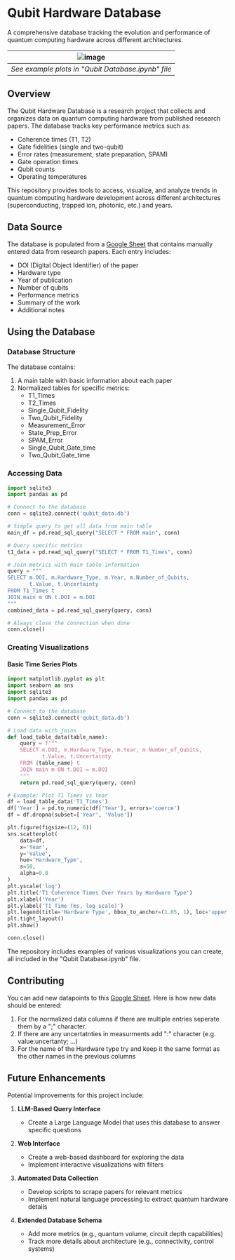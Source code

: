 # Qubit Hardware Database

A comprehensive database tracking the evolution and performance of quantum computing hardware across different architectures.

| ![image](https://github.com/user-attachments/assets/835ceb3e-3261-4f6e-8320-5a0c991cc078) |
|:--:| 
| *See example plots in "Qubit Database.ipynb" file* |

## Overview

The Qubit Hardware Database is a research project that collects and organizes data on quantum computing hardware from published research papers. The database tracks key performance metrics such as:

- Coherence times (T1, T2)
- Gate fidelities (single and two-qubit)
- Error rates (measurement, state preparation, SPAM)
- Gate operation times
- Qubit counts
- Operating temperatures

This repository provides tools to access, visualize, and analyze trends in quantum computing hardware development across different architectures (superconducting, trapped ion, photonic, etc.) and years.

## Data Source

The database is populated from a [Google Sheet](https://docs.google.com/spreadsheets/d/158mz7xAjDFkdbqp3O21ImE8iuDVOflKmgsl9-1Y5QcE/edit?gid=0#gid=0) that contains manually entered data from research papers. Each entry includes:

- DOI (Digital Object Identifier) of the paper
- Hardware type
- Year of publication
- Number of qubits
- Performance metrics
- Summary of the work
- Additional notes

## Using the Database

### Database Structure

The database contains:
1. A main table with basic information about each paper
2. Normalized tables for specific metrics:
   - T1_Times
   - T2_Times
   - Single_Qubit_Fidelity
   - Two_Qubit_Fidelity
   - Measurement_Error
   - State_Prep_Error
   - SPAM_Error
   - Single_Qubit_Gate_time
   - Two_Qubit_Gate_time

### Accessing Data

```python
import sqlite3
import pandas as pd

# Connect to the database
conn = sqlite3.connect('qubit_data.db')

# Simple query to get all data from main table
main_df = pd.read_sql_query("SELECT * FROM main", conn)

# Query specific metrics
t1_data = pd.read_sql_query("SELECT * FROM T1_Times", conn)

# Join metrics with main table information
query = """
SELECT m.DOI, m.Hardware_Type, m.Year, m.Number_of_Qubits,
       t.Value, t.Uncertainty
FROM T1_Times t
JOIN main m ON t.DOI = m.DOI
"""
combined_data = pd.read_sql_query(query, conn)

# Always close the connection when done
conn.close()
```

### Creating Visualizations

#### Basic Time Series Plots

```python
import matplotlib.pyplot as plt
import seaborn as sns
import sqlite3
import pandas as pd

# Connect to the database
conn = sqlite3.connect('qubit_data.db')

# Load data with joins
def load_table_data(table_name):
    query = f"""
    SELECT m.DOI, m.Hardware_Type, m.Year, m.Number_of_Qubits,
           t.Value, t.Uncertainty
    FROM {table_name} t
    JOIN main m ON t.DOI = m.DOI
    """
    return pd.read_sql_query(query, conn)

# Example: Plot T1 Times vs Year
df = load_table_data('T1_Times')
df['Year'] = pd.to_numeric(df['Year'], errors='coerce')
df = df.dropna(subset=['Year', 'Value'])

plt.figure(figsize=(12, 6))
sns.scatterplot(
    data=df,
    x='Year',
    y='Value',
    hue='Hardware_Type',
    s=50,
    alpha=0.8
)
plt.yscale('log')
plt.title('T1 Coherence Times Over Years by Hardware Type')
plt.xlabel('Year')
plt.ylabel('T1 Time (ms, log scale)')
plt.legend(title='Hardware Type', bbox_to_anchor=(1.05, 1), loc='upper left')
plt.tight_layout()
plt.show()

conn.close()
```

The repository includes examples of various visualizations you can create, all included in the "Qubit Database.ipynb" file.

## Contributing

You can add new datapoints to this [Google Sheet](https://docs.google.com/spreadsheets/d/158mz7xAjDFkdbqp3O21ImE8iuDVOflKmgsl9-1Y5QcE/edit?gid=0#gid=0). Here is how new data should be entered:
1. For the normalized data columns if there are multiple entries seperate them by a ";" character.
2. If there are any uncertatnties in measurments add ":" character (e.g. value:uncertanty; ...)
3. For the name of the Hardware type try and keep it the same format as the other names in the previous columns

## Future Enhancements

Potential improvements for this project include:

1. **LLM-Based Query Interface**
   - Create a Large Language Model that uses this database to answer specific questions
  
2. **Web Interface**
   - Create a web-based dashboard for exploring the data
   - Implement interactive visualizations with filters

3. **Automated Data Collection**
   - Develop scripts to scrape papers for relevant metrics
   - Implement natural language processing to extract quantum hardware details

4. **Extended Database Schema**
   - Add more metrics (e.g., quantum volume, circuit depth capabilities)
   - Track more details about architecture (e.g., connectivity, control systems)
